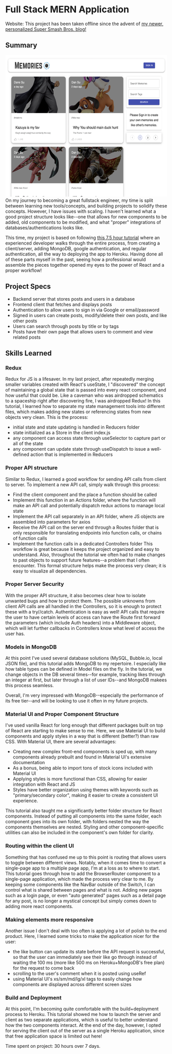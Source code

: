 # Full Stack MERN Application
Website: This project has been taken offline since the advent of [my newer, personalized Super Smash Bros. blog!](https://kazuyasmash.herokuapp.com/)

## Summary
<img src="img/fullstack_MainMenu.png" alt="MainMenu" title="MainMenu" width="600" height="441" /> 
On my journey to becoming a great fullstack engineer, my time is split between learning new tools/concepts, and building projects to solidify these concepts.
However, I have issues with scaling. I haven't learned what a good project structure looks like--one that allows for new components to be added, old components
to be modified, and what "proper" integrations of databases/authentications looks like.

This time, my project is based on following [this 7.5 hour tutorial](https://www.youtube.com/watch?v=VsUzmlZfYNg) where an experienced developer walks
through the entire process, from creating a client/server, adding MongoDB, google authentication, and regular authentication, all the way to deploying
the app to Heroku. Having done all of these parts myself in the past, seeing how a professional would assemble the pieces together opened my eyes to
the power of React and a proper workflow!

## Project Specs
- Backend server that stores posts and users in a database
- Frontend client that fetches and displays posts
- Authentication to allow users to sign in via Google or email/password
- Signed in users can create posts, modify/delete their own posts, and like other posts
- Users can search through posts by title or by tags
- Posts have their own page that allows users to comment and view related posts

## Skills Learned
### Redux
Redux for JS is a lifesaver. In my last project, after repeatedly merging smaller variables created with React's useState, I "discovered" the concept of 
maintaining a global state that is passed into every react component, and how useful that could be. Like a caveman who was airdropped schematics to a spaceship
right after discovering fire, I was airdropped Redux! In this tutorial, I learned how to separate my state management tools into different files, which
makes adding new states or referencing states from new objects very clean. This is the process:
- initial state and state updating is handled in Reducers folder
- state initialized as a Store in the client index.js
- any component can access state through useSelector to capture part or all of the state
- any component can update state through useDispatch to issue a well-defined action that is implemented in Reducers

### Proper API structure
Similar to Redux, I learned a good workflow for sending API calls from client to server. To implement a new API call, simply walk through this process:
- Find the client component and the place a function should be called
- Implement this function in an Actions folder, where the function will make an API call and potentially dispatch redux actions to manage local state
- Implement the API call separately in an API folder, where JS objects are assembled into parameters for axios
- Receive the API call on the server end through a Routes folder that is only responsible for translating endpoints into function calls, or chains of function calls
- Implement the function calls in a dedicated Controllers folder
This workflow is great because it keeps the project organized and easy to understand. Also, throughout the tutorial we often had to make changes to past
objects to support future features--a problem that I often encounter. This formal structure helps make the process very clean; it is easy to visualize all
dependencies.

### Proper Server Security
With the proper API structure, it also becomes clear how to isolate unwanted bugs and how to protect them. The possible unknowns from client API calls are all
handled in the Controllers, so it is enough to protect these with a try//catch. Authentication is easy as well! API calls that require the user to have
certain levels of access can have the Route first forward the parameters (which include Auth headers) into a Middleware object, which will let further 
callbacks in Controllers know what level of access the user has.

### Models in MongoDB
At this point I've used several database solutions (MySQL, Bubble.io, local JSON file), and this tutorial adds MongoDB to my repertoire. I especially like
how table types can be defined in Model files on the fly. In the tutorial, we change objects in the DB several times--for example, tracking likes through
an integer at first, but later through a list of user IDs--and MongoDB makees this process seamless.

Overall, I'm very impressed with MongoDB--especially the performance of its free tier--and will be looking to use it often in my future projects.

### Material UI and Proper Component Structure
I've used vanilla React for long enough that different packages built on top of React are starting to make sense to me. Here, we use Material UI to build
components and apply styles in a way that is different (better?) than raw CSS. With Material UI, there are several advantages:
- Creating new complex front-end components is sped up, with many components already prebuilt and found in Material UI's extensive documentation
- As a bonus, being able to import tons of stock icons included with Material UI
- Applying styles is more functional than CSS, allowing for easier integration with React and JS
- Styles have better organization using themes with keywords such as "primary/secondary color", making it easier to create a consistent UI experience.

This tutorial also taught me a significantly better folder structure for React components. Instead of putting all components into the same folder, each
component goes into its own folder, with folders nested the way the components themselves are nested. Styling and
other component-specific utilities can also be included in the component's own folder for clarity.

### Routing within the client UI
Something that has confused me up to this point is routing that allows users to toggle between different views. Notably, when it comes time to convert a
single-page app to a multiple page app, I'm at a loss as to where to start. This tutorial goes through how to add the BrowserRouter component to a
single-page application, which made the process very clear to me. By keeping some components like the NavBar outside of the Switch, I can
control what is shared between pages and what is not. Adding new pages such as a login page, or even "auto generated" pages such as a detail
page for any post, is no longer a mystical concept but simply comes down to adding more react components.

### Making elements more responsive
Another issue I don't deal with too often is applying a lot of polish to the end product. Here, I learned some tricks to make the application nicer for the 
user:
- the like button can update its state before the API request is successful, so that the user can immediately see their like go through instead of waiting
the 100 ms (more like 500 ms on Heroku+MongoDB's free plan) for the request to come back
- scrolling to the user's comment when it is posted using useRef
- using Material UI's xs/sm/md/lg/xl tags to easily change how components are displayed across different screen sizes

### Build and Deployment
At this point, I'm becoming quite comfortable with the build+deployment process to Heroku. This tutorial showed me how to launch the server and client as two
separate applications, which is useful to better understand how the two components interact. At the end of the day, however, I opted for serving the client
out of the server as a single Heroku application, since that free application space is limited out here!

Time spent on project: 30 hours over 7 days.




